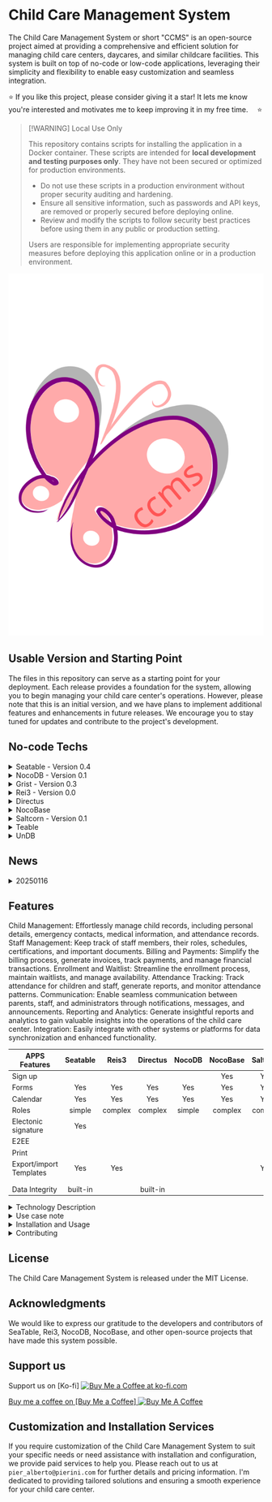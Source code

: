 # Child Care Management System

The Child Care Management System or short "CCMS" is an open-source project aimed at providing a comprehensive and efficient solution for managing child care centers, daycares, and similar childcare facilities. This system is built on top of no-code or low-code applications, leveraging their simplicity and flexibility to enable easy customization and seamless integration.

⭐
If you like this project, please consider giving it a star!
It lets me know you're interested and motivates me to keep improving it in my free time.　
⭐

> [!WARNING] Local Use Only
> 
> This repository contains scripts for installing the application in a Docker container. These scripts are intended for **local development and testing purposes only**. They have not been secured or optimized for production environments.
> 
> - Do not use these scripts in a production environment without proper security auditing and hardening.
> - Ensure all sensitive information, such as passwords and API keys, are removed or properly secured before deploying online.
> - Review and modify the scripts to follow security best practices before using them in any public or production setting.
> 
> Users are responsible for implementing appropriate security measures before deploying this application online or in a production environment.

![ccms - Child Care Management System - logo](ccms-logo.svg)

## Usable Version and Starting Point
The files in this repository can serve as a starting point for your deployment. Each release provides a foundation for the system, allowing you to begin managing your child care center's operations. However, please note that this is an initial version, and we have plans to implement additional features and enhancements in future releases. We encourage you to stay tuned for updates and contribute to the project's development.

## No-code Techs

<details>
<summary>Seatable - Version 0.4</summary>
Website: https://seatable.io/

## About Seatable

Seatable provides a flexible and customizable platform for data management, making it an ideal choice for deploying CCMS. By leveraging Seatable's powerful features, child care centers can streamline their operations, including data entry, record management, and reporting.

## Getting Started

To get started with CCMS using Seatable, follow these steps:
Import the CCMS files (ccms.dtable) into your Seatable.
Customize the CCMS configuration within Seatable to fit your child care center's specific requirements.
Set up forms and views in Seatable to manage child records, attendance, and other CCMS functionalities.
Start managing your child care center efficiently.

| APPS Features          | **Available** | **Form** |
| ---                    |    :---:      |          |
| Inscription            |     Yes       |   Yes    |
| Authority Inscription  |     Yes       |   Yes    |
| Activity               |     Yes       |          |
| Reports                |     Yes       |   Yes    |
| Staff Presences        |     Yes       |          |
| Child Presences        |     Yes       |          |
| Employee Reimbursements|     Yes       |   Yes    |
| Employee               |     Yes       |          |

</details>

<details>
<summary>NocoDB - Version 0.1</summary>

Website: https://www.nocodb.com/
Github: https://github.com/nocodb/nocodb
Docker Hub: https://hub.docker.com/r/nocodb/nocodb

## About NoCoDB
NoCoDB is a robust and versatile open-source platform that turns any SQL database (MySQL, PostgreSQL, SQLite, etc.) into an interactive spreadsheet-style interface. It enables users to create, customize, and share applications without writing any code, making it perfect for managing complex datasets and workflows.

## Getting Started
To set up CCMS using NoCoDB, follow these steps:

## Install NoCoDB:
Deploy NoCoDB using Docker, npm, or other installation methods (detailed in the official documentation).

**Connect Your Database:** Link NoCoDB to your preferred SQL database (MySQL, PostgreSQL, SQLite, etc.).

**Import the CCMS Schema:** Use the provided schema files:

- Activities.csv
- Inscription.csv

set up tables for managing child records functionalities.

```mermaid
erDiagram
    Activities {
        int id PK
        text Title
        attachment Image
        date Date_Event
        text Note
    }
    Inscription {
        int id PK
        text Child_Last_Name
        text Child_First_Name       
        date Child_Birthday
        singleselect Child_Gender
        singleselect Service_Year
        text Child_Address
        text Child_lives_with
        text Parent_Name
        phoneAddress Parent_Work_Phone
        phoneAddress Parent_Home_Phone
        text Parent_Name
        phoneAddress Parent_Work_Phone
        phoneAddress Parents_Home_Phone
        text Emergency_contact
        phoneAddress Emergency_contact_Phone
        text Child_Doctor
        text Child_Doctor_Phone
        text Allergies
        text Medications
        text Care_Card_number
        attachment Picture_of_Child
        text Signature_of_Parent_Guardian
        text Witness
        datetime Signature_Date
    }
```


**Customize Your Application:** Configure relationships between tables, define user permissions, and design forms for data entry.
Use NoCoDB's spreadsheet-like interface and form builder to adapt CCMS to your specific needs.

| APPS Features          | **Available** | **Form** |
| ---                    |    :---:      |          |
| Inscription            |               |          |
| Authority Inscription  |               |          |
| Activity               |               |          |
| Reports                |               |          |
| Staff Presences        |               |          |
| Child Presences        |               |          |
| Employee Reimbursements|               |          |
| Employee               |               |          |

</details>

<details>
<summary>Grist - Version 0.3</summary>

Website: https://www.getgrist.com
Github: https://github.com/gristlabs/grist-desktop

## About Grist
Grist provides a flexible and customizable platform for data management, making it an ideal choice for deploying CCMS. By leveraging Grist's powerful features, child care centers can streamline their operations, including data entry, record management, and reporting.

Link: https://www.getgrist.com/

## Getting Started
To get started with CCMS using Grist, follow these steps:

- Install Grist by referring to its documentation.
- Import the CCMS files (ccms.grist) into your Grist installation.
- Customize the CCMS configuration within Grist to fit your child care center's specific requirements.

Launch the CCMS on Grist and start managing your child care center efficiently.

| APPS Features          | **Available** | **Form** |
| ---                    |    :---:      |          |
| Inscription            |     Yes       |   Yes    |
| Authority Inscription  |     Yes       |   Yes    |
| Activity               |     Yes       |          |
| Reports                |               |          |
| Staff Presences        |     Yes       |          |
| Child Presences        |               |          |
| Employee Reimbursements|     Yes       |   Yes    |
| Employee               |     Yes       |          |

</details>

<details>
<summary>Rei3 - Version 0.0</summary>

Visit: https://rei3.de/
Docker file: https://github.com/r3-team/r3_docker/blob/main/README.md
Docker User/Password: admin/admin
Docs: https://rei3.de/en/docs/admin#docker
GitHub: https://github.com/r3-team/r3

## Getting Started

To get started with CCMS using REI3, follow these steps:

Install REI3 by referring to the REI3 documentation.
Import the CCMS files into your REI3 installation.
Customize the CCMS configuration within REI3 to fit your child care center's specific requirements.
Set up pages, components, and data structures in REI3 to manage child records, attendance, and other CCMS functionalities.
Launch the CCMS on REI3 and start managing your child care center efficiently.

| APPS Features          | **Available** | **Form** |
| ---                    |    :---:      |          |
| Inscription            |               |          |
| Authority Inscription  |               |          |
| Activity               |               |          |
| Reports                |               |          |
| Staff Presences        |               |          |
| Child Presences        |               |          |
| Employee Reimbursements|               |          |
| Employee               |               |          |

</details>

<details>
<summary>Directus</summary>

</details>

<details>
<summary>NocoBase</summary>

Visit: https://www.nocobase.com/
Github: https://github.com/nocobase/nocobase
Docker installation: https://docs.nocobase.com/welcome/getting-started/installation/docker-compose

</details>

<details>
<summary>Saltcorn - Version 0.1</summary>

Visit: https://saltcorn.com/
GitHub: https://github.com/saltcorn/saltcorn
Docs: https://wiki.saltcorn.com
Docker Hub: https://hub.docker.com/r/saltcorn/saltcorn

## About Saltcorn

Saltcorn provides a flexible and user-friendly platform for building database-driven web applications. It offers a range of features, including form builders, workflow automation, and role-based access control, allowing you to create robust and secure applications.

## Getting Started

To get started with CCMS using Saltcorn, follow these steps:

Install Saltcorn by referring to the Saltcorn documentation.
Import the backup-ccms.zip file from Settings/Backup.
Delete the sample data and users, change Admin email and password.

Defaults:
- Admin:    ccms@example.com    Password: 8a55w0rd
- User:     user@example.com    Password: 8a55w0rd
- User2:    user2@example.com   Passowrd: 8a55w0rd
- Staff:    staff@example.com   Passowrd: 8a55w0rd

Now, you can start to use CCMS application.

| APPS Features          | **Available** | **Form** |
| ---                    |    :---:      |          |
| Inscription            |               |          |
| Authority Inscription  |               |          |
| Activity               |               |          |
| Reports                |               |          |
| Staff Presences        |               |          |
| Child Presences        |               |          |
| Employee Reimbursements|               |          |
| Employee               |               |          |

</details>

<details>
<summary>Teable</summary>

| APPS Features          | **Available** | **Form** |
| ---                    |    :---:      |          |
| Inscription            |               |          |
| Authority Inscription  |               |          |
| Activity               |               |          |
| Reports                |               |          |
| Staff Presences        |               |          |
| Child Presences        |               |          |
| Employee Reimbursements|               |          |
| Employee               |               |          |

</details>

<details>
<summary>UnDB</summary>

| APPS Features          | **Available** | **Form** |
| ---                    |    :---:      |          |
| Inscription            |               |          |
| Authority Inscription  |               |          |
| Activity               |               |          |
| Reports                |               |          |
| Staff Presences        |               |          |
| Child Presences        |               |          |
| Employee Reimbursements|               |          |
| Employee               |               |          |

</details>

## News

<details>
<summary>20250116</summary>
After an intense period of relocation to Japan, I'm reigniting my passion and commitment to Child Care Management System. This journey isn't just about resuming work, it's about transforming challenges into opportunities, adapting to new environments, and proving that momentum can be rebuilt with strategic focus and determination. With renewed energy and insights gained from navigating international transitions, I'm ready to drive this project forward, bringing fresh perspectives and unwavering dedication to achieving this fantastic goal.### 20250116
After an intense period of relocation to Japan, I'm reigniting my passion and commitment to Child Care Management System. This journey isn't just about resuming work, it's about transforming challenges into opportunities, adapting to new environments, and proving that momentum can be rebuilt with strategic focus and determination. With renewed energy and insights gained from navigating international transitions, I'm ready to drive this project forward, bringing fresh perspectives and unwavering dedication to achieving this fantastic goal.

</details>

## Features

Child Management: Effortlessly manage child records, including personal details, emergency contacts, medical information, and attendance records.
Staff Management: Keep track of staff members, their roles, schedules, certifications, and important documents.
Billing and Payments: Simplify the billing process, generate invoices, track payments, and manage financial transactions.
Enrollment and Waitlist: Streamline the enrollment process, maintain waitlists, and manage availability.
Attendance Tracking: Track attendance for children and staff, generate reports, and monitor attendance patterns.
Communication: Enable seamless communication between parents, staff, and administrators through notifications, messages, and announcements.
Reporting and Analytics: Generate insightful reports and analytics to gain valuable insights into the operations of the child care center.
Integration: Easily integrate with other systems or platforms for data synchronization and enhanced functionality.


| APPS Features          | **Seatable** | **Reis3** | **Directus** | **NocoDB** | **NocoBase** | **Saltcorn** | **Teable** | **UnDB** | **Grist** |
| ---                    |     :---:    |    :---:  |    :---:     |    :---:   |     :---:    |     :---:    |   :---:    |   :---:  |   :---:   |
| Sign up                |              |           |              |            |      Yes     |      Yes     |            |          |           |
| Forms                  |     Yes      |    Yes    |     Yes      |    Yes     |      Yes     |      Yes     |            |          |    Yes    |
| Calendar               |     Yes      |    Yes    |     Yes      |    Yes     |      Yes     |      Yes     |            |          |    Yes    |
| Roles                  |    simple    |  complex  |    complex   |   simple   |    complex   |    complex   |   simple   |  simple  |           | 
| Electonic signature    |     Yes      |           |              |            |              |              |            |          |           |
| E2EE                   |              |           |              |            |              |              |            |          |           |
| Print                  |              |           |              |            |              |              |            |          |           |
| Export/import Templates|     Yes      |    Yes    |              |            |              |      Yes     |            |          |    Yes    |
|                        |              |           |              |            |              |              |            |          |           |
|                        |              |           |              |            |              |              |            |          |           |
| Data Integrity         |   built-in   |           |   built-in   |            |              |              |            |          |           |

<details>
<summary>Technology Description</summary>
The Child Care Management System is built on top of several no-code and low-code applications, providing a powerful and flexible foundation for development. These technologies were carefully selected to ensure the project's ease of use, scalability, and maintainability, empowering people of all skill levels to contribute and extend the functionality of the Child Care Management System.
</details>

<details>
<summary>Use case note</summary>
Please note that the use case and available features of the Child Care Management System (CCMS) can vary depending on the chosen no-code application. For instance, when deploying CCMS with Seatable, the system may leverage forms for data entry and management, providing a streamlined experience. However, Seatable may not support user logins for parents. On the other hand, deploying CCMS with NoCodeBase offers more robust user role management and customizable page features, allowing for tailored user experiences and versatile access controls. The selection of a specific no-code application will influence the functionality and capabilities of CCMS, enabling child care centers to choose the platform that best aligns with their unique requirements.
</details>

<details>
<summary>Installation and Usage</summary>
Within each section of "No-code Techs," follow the installation instructions for the underlying technologies.
Customize the system to meet your child care center’s specific needs by configuring the database schemas, workflows, and UI components and begin managing your child care center efficiently.
</details>

<details>
<summary>Contributing</summary>

Contributions are welcome! If you would like to contribute to the Child Care Management System, there are several ways you can get involved:

## Code Contributions

Since these no-code systems are not designed with coding contributions in mind, we welcome ideas and suggestions for integration with the project.

## Financial Support

If you find the Child Care Management System valuable and would like to support its development, you can contribute by donating through platforms like Ko-fi or Buy Me a Coffee. Your generous contributions will help me cover hosting expenses, implement new features, and improve the project's overall quality.

## Share Your Ideas

We believe in the power of collaboration and community input. If you have any innovative ideas, suggestions, or feature requests, we would love to hear them! Please create an issue in the GitHub repository with a detailed description of your idea. We appreciate your input and will review it as soon as possible.
</details>

## License
The Child Care Management System is released under the MIT License.

## Acknowledgments
We would like to express our gratitude to the developers and contributors of SeaTable, Rei3, NocoDB, NocoBase, and other open-source projects that have made this system possible.

## Support us

Support us on [Ko-fi] <a href='https://ko-fi.com/pieralberto' target='_blank'><img height='35' style='border:0px;height:46px;' src='https://az743702.vo.msecnd.net/cdn/kofi3.png?v=0' border='0' alt='Buy Me a Coffee at ko-fi.com' />


Buy me a coffee on [Buy Me a Coffee] <a href="https://www.buymeacoffee.com/pieralberto" target="_blank"><img src="https://cdn.buymeacoffee.com/buttons/v2/default-yellow.png" alt="Buy Me A Coffee" style="height: 60px !important;width: 217px !important;" ></a>

## Customization and Installation Services

If you require customization of the Child Care Management System to suit your specific needs or need assistance with installation and configuration, we provide paid services to help you. Please reach out to us at `pier_alberto@pierini.com` for further details and pricing information. I'm dedicated to providing tailored solutions and ensuring a smooth experience for your child care center.